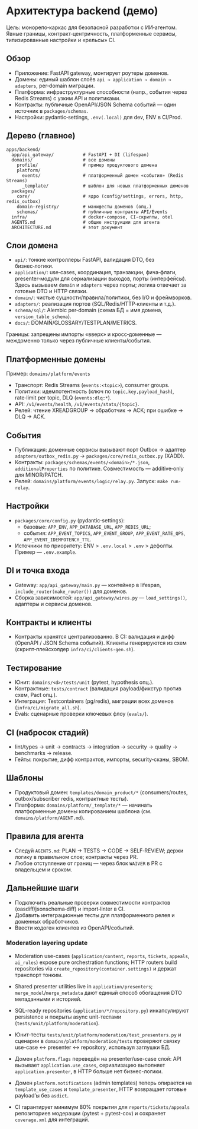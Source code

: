 # Архитектура backend (демо)

Цель: монорепо‑каркас для безопасной разработки с ИИ‑агентом. Явные границы, контракт‑центричность, платформенные
сервисы, типизированные настройки и «рельсы» CI.

## Обзор

- Приложение: FastAPI gateway, монтирует роутеры доменов.
- Домены: единый шаблон слоёв `api → application → domain → adapters`, per‑domain миграции.
- Платформа: инфраструктурные способности (напр., события через Redis Streams) с узким API и политиками.
- Контракты: публичные OpenAPI/JSON Schema событий — один источник в `packages/schemas`.
- Настройки: pydantic‑settings, `.env(.local)` для dev, ENV в CI/Prod.

## Дерево (главное)

```
apps/backend/
  app/api_gateway/           # FastAPI + DI (lifespan)
  domains/                   # все домены
    profile/                 # пример продуктового домена
    platform/
      events/                # платформенный домен «события» (Redis Streams)
      _template/             # шаблон для новых платформенных доменов
  packages/
    core/                    # ядро (config/settings, errors, http, redis_outbox)
    domain-registry/         # манифесты доменов (опц.)
    schemas/                 # публичные контракты API/Events
  infra/                     # docker-compose, CI‑скрипты, otel
  AGENTS.md                  # общие инструкции для агента
  ARCHITECTURE.md            # этот документ
```

## Слои домена

- `api/`: тонкие контроллеры FastAPI, валидация DTO, без бизнес‑логики.
- `application/`: use‑cases, координация, транзакции, фича‑флаги, presenter‑модули для сериализации выходов, порты (интерфейсы). Здесь вызываем `domain` и
  `adapters` через порты; логика отвечает за готовые DTO и HTTP связки.
- `domain/`: чистые сущности/правила/политики, без I/O и фреймворков.
- `adapters/`: реализация портов (SQL/Redis/HTTP‑клиенты и т.д.).
- `schema/sql/`: Alembic per‑domain (схема БД = имя домена, `version_table_schema`).
- `docs/`: DOMAIN/GLOSSARY/TESTPLAN/METRICS.

Границы: запрещены импорты «вверх» и кросс‑доменные — междоменно только через публичные клиенты/события.

## Платформенные домены

Пример: `domains/platform/events`

- Транспорт: Redis Streams (`events:<topic>`), consumer groups.
- Политики: идемпотентность (ключ по `topic,key,payload_hash`), rate‑limit per topic, DLQ (`events:dlq:*`).
- API: `/v1/events/health`, `/v1/events/stats/{topic}`.
- Релей: чтение XREADGROUP → обработчик → ACK; при ошибке → DLQ → ACK.

## События

- Публикация: доменные сервисы вызывают порт Outbox → адаптер `adapters/outbox_redis.py` →
  `packages/core/redis_outbox.py` (XADD).
- Контракты: `packages/schemas/events/<domain>/*.json`, `additionalProperties` по политике. Совместимость —
  additive‑only для MINOR/PATCH.
- Релей: `domains/platform/events/logic/relay.py`. Запуск: `make run-relay`.

## Настройки

- `packages/core/config.py` (pydantic‑settings):
    - базовые: `APP_ENV`, `APP_DATABASE_URL`, `APP_REDIS_URL`;
    - события: `APP_EVENT_TOPICS`, `APP_EVENT_GROUP`, `APP_EVENT_RATE_QPS`, `APP_EVENT_IDEMPOTENCY_TTL`.
- Источники по приоритету: ENV > `.env.local` > `.env` > дефолты. Пример — `.env.example`.

## DI и точка входа

- Gateway: `app/api_gateway/main.py` — контейнер в lifespan, `include_router(make_router())` для доменов.
- Сборка зависимостей: `app/api_gateway/wires.py` — `load_settings()`, адаптеры и сервисы доменов.

## Контракты и клиенты

- Контракты хранятся централизованно. В CI: валидация и дифф (OpenAPI / JSON Schema событий). Клиенты генерируются из
  схем (скрипт‑плейсхолдер `infra/ci/clients-gen.sh`).

## Тестирование

- Юнит: `domains/<d>/tests/unit` (pytest, hypothesis опц.).
- Контрактные: `tests/contract` (валидация payload/фикстур против схем, Pact опц.).
- Интеграция: Testcontainers (pg/redis), миграции всех доменов (`infra/ci/migrate_all.sh`).
- Evals: сценарные проверки ключевых флоу (`evals/`).

## CI (набросок стадий)

- lint/types → unit → contracts → integration → security → quality → benchmarks → release.
- Гейты: покрытие, дифф контрактов, импорты, security‑сканы, SBOM.

## Шаблоны

- Продуктовый домен: `templates/domain_product/*` (consumers/routes, outbox/subscriber redis, контрактные тесты).
- Платформа: `domains/platform/_template/*` — начинать платформенные домены копированием шаблона (см.
  `domains/platform/AGENT.md`).

## Правила для агента

- Следуй `AGENTS.md`: PLAN → TESTS → CODE → SELF‑REVIEW; держи логику в правильном слое; контракты через PR.
- Любое отступление от границ — через блок `WAIVER` в PR с владельцем и сроком.

## Дальнейшие шаги

- Подключить реальные проверки совместимости контрактов (oasdiff/jsonschema‑diff) и import‑linter в CI.
- Добавить интеграционные тесты для платформенного релея и доменных обработчиков.
- Ввести кодоген клиентов из OpenAPI/событий.
### Moderation layering update

- Moderation use-cases (`application/content`, `reports`, `tickets`, `appeals`, `ai_rules`) expose pure orchestration functions; HTTP routers build repositories via `create_repository(container.settings)` и держат транспорт тонким.
- Shared presenter utilities live in `application/presenters`; `merge_model`/`merge_metadata` дают единый способ обогащения DTO метаданными и историей.
- SQL-ready repositories (`application/*/repository.py`) инкапсулируют persistence и покрыты async unit-тестами (`tests/unit/platform/moderation`).
- Юнит-тесты `tests/unit/platform/moderation/test_presenters.py` и сценарии в `domains/platform/moderation/tests` проверяют связку use-case ↔ presenter ↔ repository, используя заглушки БД.

- Домен `platform.flags` переведён на presenter/use-case слой: API вызывает `application.use_cases`, сериализацию выполняет `application.presenter`, в HTTP больше нет бизнес-логики.
- Домен `platform.notifications` (admin templates) теперь опирается на `template_use_cases` и `template_presenter`, HTTP возвращает готовые payload’ы без `asdict`.
- CI гарантирует минимум 80% покрытия для `reports/tickets/appeals` репозиториев модерации (pytest + pytest-cov) и сохраняет `coverage.xml` для интеграций.
